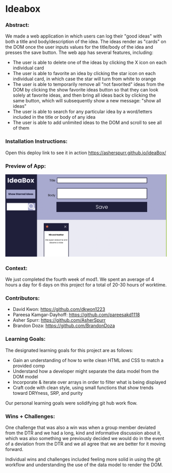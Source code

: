 # Ideabox
### Abstract:
We made a web application in which users can log their "good ideas" with both a title and body/description of the idea. The ideas render as "cards" on the DOM once the user inputs values for the title/body of the idea and presses the save button. The web app has several features, including:
- The user is able to delete one of the ideas by clicking the X icon on each individual card
- The user is able to favorite an idea by clicking the star icon on each individual card, in which case the star will turn from white to orange
- The user is able to temporarily remove all "not favorited" ideas from the DOM by clicking the show favorite ideas button so that they can look solely at favorite ideas, and then bring all ideas back by clicking the same button, which will subsequently show a new message: "show all ideas"
- The user is able to search for any particular idea by a word/letters included in the title or body of any idea
- The user is able to add unlimited ideas to the DOM and scroll to see all of them 

### Installation Instructions:
Open this deploy link to see it in action https://asherspurr.github.io/ideaBox/

### Preview of App:
 ![screen shot of Idea Box Web App](./assets2/Screenshot-IdeaBox.png)

### Context:
We just completed the fourth week of mod1. We spent an average of 4 hours a day for 6 days on this project for a total of 20-30 hours of worktime. 

### Contributors:
- David Kwon: https://github.com/dkwon1223
- Pareesa Kamgar-Dayhoff: https://github.com/pareesakd1118
- Asher Spurr: https://github.com/AsherSpurr
- Brandon Doza: https://github.com/BrandonDoza

### Learning Goals:
The designated learning goals for this project are as follows:
- Gain an understanding of how to write clean HTML and CSS to match a provided comp
- Understand how a developer might separate the data model from the DOM model
- Incorporate & iterate over arrays in order to filter what is being displayed
- Craft code with clean style, using small functions that show trends toward DRYness, SRP, and purity

Our personal learning goals were solidifying git hub work flow. 

### Wins + Challenges:
One challenge that was also a win was when a group member deviated from the DTR and we had a long, kind and informative discussion about it, which was also something we previously decided we would do in the event of a deviation from the DTR and we all agree that we are better for it moving forward.

Individual wins and challenges included feeling more solid in using the git workflow and understanding the use of the data model to render the DOM. 
